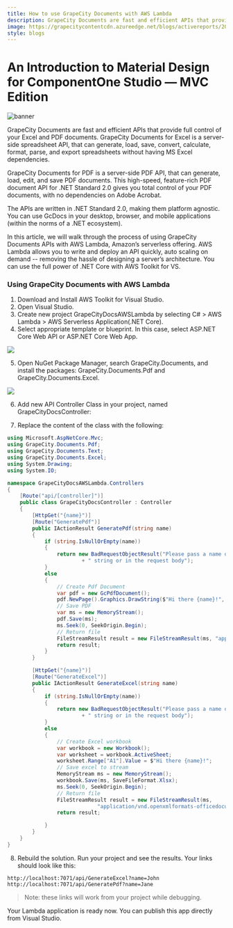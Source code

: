 ```yaml
---
title: How to use GrapeCity Documents with AWS Lambda
description: GrapeCity Documents are fast and efficient APIs that provide full control of your Excel and PDF documents. GrapeCity Documents for Excel is a server-side spreadsheet API, that can generate, load, save, convert, calculate, format, parse, and export spreadsheets without having MS Excel dependencies.
image: https://grapecitycontentcdn.azureedge.net/blogs/activereports/20180614-ar-webinar-files/lambda.png
style: blogs
---
```


# An Introduction to Material Design for ComponentOne Studio — MVC Edition

![banner](https://grapecitycontentcdn.azureedge.net/blogs/activereports/20180614-ar-webinar-files/lambda.png)

GrapeCity Documents are fast and efficient APIs that provide full control of your Excel and PDF documents. GrapeCity Documents for Excel is a server-side spreadsheet API, that can generate, load, save, convert, calculate, format, parse, and export spreadsheets without having MS Excel dependencies.

GrapeCity Documents for PDF is a server-side PDF API, that can generate, load, edit, and save PDF documents. This high-speed, feature-rich PDF document API for .NET Standard 2.0 gives you total control of your PDF documents, with no dependencies on Adobe Acrobat.

The APIs are written in .NET Standard 2.0, making them platform agnostic. You can use GcDocs in your desktop, browser, and mobile applications (within the norms of a .NET ecosystem).

In this article, we will walk through the process of using GrapeCity Documents APIs with AWS Lambda, Amazon’s serverless offering. AWS Lambda allows you to write and deploy an API quickly, auto scaling on demand -- removing the hassle of designing a server’s architecture. You can use the full power of .NET Core with AWS Toolkit for VS.

### Using GrapeCity Documents with AWS Lambda

1. Download and Install AWS Toolkit for Visual Studio.
2. Open Visual Studio.
3. Create new project GrapeCityDocsAWSLambda by selecting C# > AWS Lambda > AWS Serverless Application(.NET Core).
4. Select appropriate template or blueprint. In this case, select ASP.NET Core Web API or ASP.NET Core Web App.

![](https://grapecitycontentcdn.azureedge.net/blogs/activereports/20180614-ar-webinar-files/picture1.png)

5. Open NuGet Package Manager, search GrapeCity.Documents, and install the packages: GrapeCity.Documents.Pdf and GrapeCity.Documents.Excel.

![](https://grapecitycontentcdn.azureedge.net/blogs/activereports/20180614-ar-webinar-files/picture2.png)

6. Add new API Controller Class in your project, named GrapeCityDocsController:

7. Replace the content of the class with the following:

```cs
using Microsoft.AspNetCore.Mvc;
using GrapeCity.Documents.Pdf;
using GrapeCity.Documents.Text;
using GrapeCity.Documents.Excel;
using System.Drawing;
using System.IO;

namespace GrapeCityDocsAWSLambda.Controllers
{
    [Route("api/[controller]")]
    public class GrapeCityDocsController : Controller
    {
        [HttpGet("{name}")]
        [Route("GeneratePdf")]
        public IActionResult GeneratePdf(string name)
        {
            if (string.IsNullOrEmpty(name))
            {
                return new BadRequestObjectResult("Please pass a name on the query"
                        + " string or in the request body");
            }
            else
            {
                // Create Pdf Document
                var pdf = new GcPdfDocument();
                pdf.NewPage().Graphics.DrawString($"Hi there {name}!", new TextFormat(), new PointF(72, 72));
                // Save PDF
                var ms = new MemoryStream();
                pdf.Save(ms);
                ms.Seek(0, SeekOrigin.Begin);
                // Return file
                FileStreamResult result = new FileStreamResult(ms, "application/pdf");
                return result;
            }
        }

        [HttpGet("{name}")]
        [Route("GenerateExcel")]
        public IActionResult GenerateExcel(string name)
        {
            if (string.IsNullOrEmpty(name))
            {
                return new BadRequestObjectResult("Please pass a name on the query"
                        + " string or in the request body");
            }
            else
            {
                // Create Excel workbook
                var workbook = new Workbook();
                var worksheet = workbook.ActiveSheet;
                worksheet.Range["A1"].Value = $"Hi there {name}!";
                // Save excel to stream
                MemoryStream ms = new MemoryStream();
                workbook.Save(ms, SaveFileFormat.Xlsx);
                ms.Seek(0, SeekOrigin.Begin);
                // Return file
                FileStreamResult result = new FileStreamResult(ms,
                             "application/vnd.openxmlformats-officedocument.spreadsheetml.sheet");
                return result;

            }
        }
    }
}
```
8. Rebuild the solution. Run your project and see the results. Your links should look like this:
```
http://localhost:7071/api/GenerateExcel?name=John
http://localhost:7071/api/GeneratePdf?name=Jane
```
> Note: these links will work from your project while debugging.

Your Lambda application is ready now. You can publish this app directly from Visual Studio.